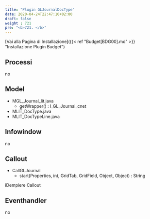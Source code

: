 ```yaml
---
title: "Plugin GLJournalDocType"
date: 2020-04-24T22:47:10+02:00
draft: false
weight : 721
pre: "<b>721. </b>"
---
```


[Vai alla Pagina di Installazione]({{< ref "Budget[BDG00].md" >}} "Installazione Plugin Budget")

## Processi
no

## Model
- MGL_Journal_lit.java
    - getWrapper() : I_GL_Journal_cnet
- MLIT_DocType.java 
- MLIT_DocTypeLine.java
    
        
## Infowindow
no

## Callout
- CallGLJournal
    - start(Properties, int, GridTab, GridField, Object, Object) : String 
    
iDempiere Callout

## Eventhandler
no
    
    
    
